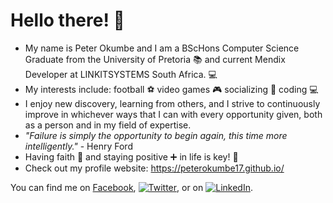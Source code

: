 # Hello there! 👋
- My name is Peter Okumbe and I am a BScHons Computer Science Graduate from the University of Pretoria :books: and current Mendix Developer at LINKITSYSTEMS South Africa. 💻
- My interests include: football :soccer: video games :video_game: socializing 💬 coding :computer:
- I enjoy new discovery, learning from others, and I strive to continuously improve in whichever ways that I can with every opportunity given, both as a person and in my field of expertise.
- *"Failure is simply the opportunity to begin again, this time more intelligently."* - Henry Ford
- Having faith :pray: and staying positive :heavy_plus_sign: in life is key! :key:
- Check out my profile website: https://peterokumbe17.github.io/

You can find me on [Facebook][1], [![Twitter][1.2]][2], or on [![LinkedIn][1.3]][3].

<!-- Icons -->

[1.2]: http://i.imgur.com/wWzX9uB.png
[1.3]: https://raw.githubusercontent.com/MartinHeinz/MartinHeinz/master/linkedin-3-16.png 

<!-- Links to social media accounts -->

[1]: https://facebook.com/peter.okumbe
[2]: https://twitter.com/retep_741
[3]: https://www.linkedin.com/in/peter-okumbe-65a887203/
